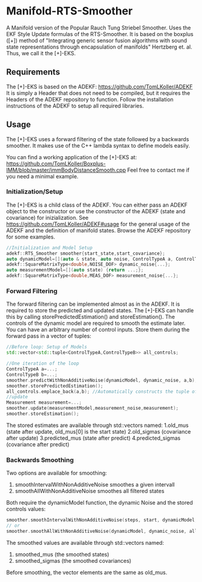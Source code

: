 # Manifold-RTS-Smoother
A Manifold version of the Popular Rauch Tung Striebel Smoother. Uses the  EKF Style Update formulas of the RTS-Smoother. 
It is based on the boxplus ([+]) method of "Integrating generic sensor fusion algorithms with sound state representations through encapsulation of manifolds" Hertzberg et. al.
Thus, we call it the [+]-EKS. 



## Requirements
The [+]-EKS is based on the ADEKF: https://github.com/TomLKoller/ADEKF
It is simply a Header that does not need to be compiled, but it requires the Headers of the ADEKF repository to function.
Follow the installation instructions of the ADEKF to setup all required libraries. 

## Usage
The [+]-EKS uses a forward filtering of the state followed by a backwards smoother. It makes use of the C++ lambda syntax to define models easily.

You can find a working application of the [+]-EKS at: https://github.com/TomLKoller/Boxplus-IMM/blob/master/immBodyDistanceSmooth.cpp
Feel free to contact me if you need a minimal example. 

### Initialization/Setup
The [+]-EKS is a child class of the ADEKF. You can either pass an ADEKF object to the constructor or use the constructor of the ADEKF (state and covariance) for inizialization. See https://github.com/TomLKoller/ADEKF#usage for the general usage of the ADEKF and the definition of manifold states. Browse the ADEKF repository for some examples.
```c++
//Initialization and Model Setup
adekf::RTS_Smoother smoother{start_state,start_covariance};
auto dynamicModel=[](auto & state, auto noise, ControlTypeA a, ControlTypeB b){state=...;};
adekf::SquareMatrixType<double,NOISE_DOF> dynamic_noise{...};
auto measurementModel=[](auto state) {return ...;};
adekf::SquareMatrixType<double,MEAS_DOF> measurement_noise{...};
```
### Forward Filtering
The forward filtering can be implemented almost as in the ADEKF.
It is required to store the predicted and updated states. The [+]-EKS can handle this by calling storePredictedEstimation() and storeEstimation().
The controls of the dynamic model are required to smooth the estimate later. You can have an arbitrary number of control inputs. Store them during the forward pass in a vector of tuples:
```c++
//Before loop: Setup of Models 
std::vector<std::tuple<ControlTypeA,ControlTypeB>> all_controls;

//One iteration of the loop
ControlTypeA a=...;
ControlTypeB b=...;
smoother.predictWithNonAdditiveNoise(dynamicModel, dynamic_noise, a,b);
smoother.storePredictedEstimation();
all_controls.emplace_back(a,b); //Automatically constructs the tuple of the controls
//update
Measurement measurement=...;
smoother.update(measurementModel,measurement_noise,measurement);
smoother.storeEstimation();
```
The stored estimates are available through std::vectors named:
1.old_mus (state after update, old_mus[0] is the start state)
2.old_sigmas (covariance after update)
3.predicted_mus (state after predict)
4.predicted_sigmas (covariance after predict)

### Backwards Smoothing
Two options are available for smoothing:
1. smoothIntervalWithNonAdditiveNoise smoothes a given intervall 
2. smoothAllWithNonAdditiveNoise smoothes all filtered states

Both require the dynamicModel function, the dynamic Noise and the stored controls values:
```c++
smoother.smoothIntervalWithNonAdditiveNoise(steps, start, dynamicModel,dynamic_noise,all_controls);
// or
smoother.smoothAllWithNonAdditiveNoise(dynamicModel, dynamic_noise, all_controls);
```
The smoothed values are available through std::vectors named:
1. smoothed_mus (the smoothed states)
2. smoothed_sigmas (the smoothed covariances)

Before smoothing, the vector elements are the same as old_mus.

